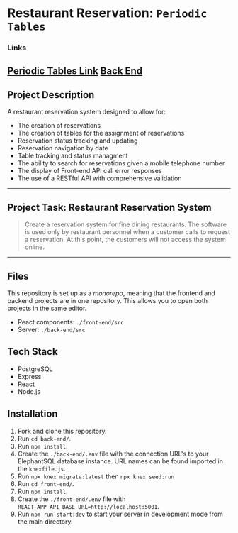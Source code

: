 # Restaurant Reservation: `Periodic Tables`

### Links

[Periodic Tables Link](https://infinite-fortress-00181.herokuapp.com/)
[Back End](https://bolor-reservations-backend.herokuapp.com/)
---
## Project Description

A restaurant reservation system designed to allow for:
- The creation of reservations
- The creation of tables for the assignment of reservations
- Reservation status tracking and updating
- Reservation navigation by date
- Table tracking and status managment
- The ability to search for reservations given a mobile telephone number
- The display of Front-end API call error responses
- The use of a RESTful API with comprehensive validation

---
## Project Task: Restaurant Reservation System

> Create a reservation system for fine dining restaurants.
> The software is used only by restaurant personnel when a customer calls to request a reservation.
> At this point, the customers will not access the system online.

---
## Files

This repository is set up as a _monorepo_, meaning that the frontend and backend projects are in one repository. This allows you to open both projects in the same editor.

- React components: `./front-end/src`
- Server: `./back-end/src`

## Tech Stack

-   PostgreSQL
-   Express
-   React
-   Node.js

## Installation

1. Fork and clone this repository.
2. Run `cd back-end/`.
3. Run `npm install`.
4. Create the `./back-end/.env` file with the connection URL's to your ElephantSQL database instance. URL names can be found imported in the `knexfile.js`.
5. Run `npx knex migrate:latest` then `npx knex seed:run`
6. Run `cd front-end/`.
7. Run `npm install`.
8. Create the `./front-end/.env` file with `REACT_APP_API_BASE_URL=http://localhost:5001`.
9. Run `npm run start:dev` to start your server in development mode from the main directory.

